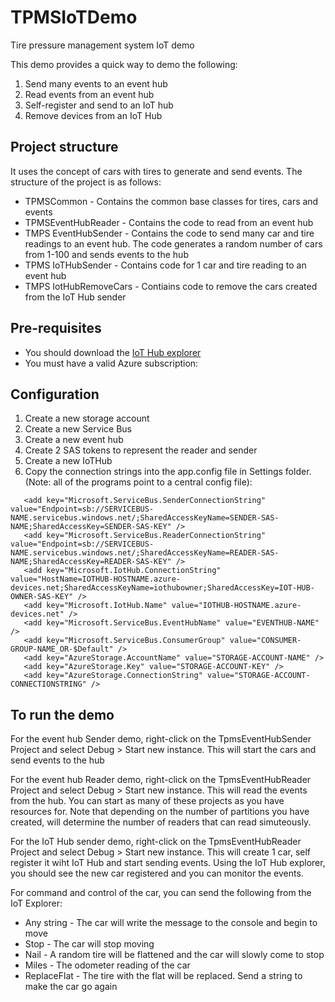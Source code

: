 # TPMSIoTDemo
Tire pressure management system IoT demo
 
This demo provides a quick way to demo the following:
1. Send many events to an event hub
2. Read events from an event hub
3. Self-register and send to an IoT hub
4. Remove devices from an IoT Hub
 
## Project structure
It uses the concept of cars with tires to generate and send events. The structure of the project is as follows:
* TPMSCommon - Contains the common base classes for tires, cars and events
* TPMSEventHubReader - Contains the code to read from an event hub
* TMPS EventHubSender - Contains the code to send many car and tire readings to an event hub. The code generates a random number of cars from 1-100 and sends events to the hub
* TPMS IoTHubSender - Contains code for 1 car and tire reading to an event hub
* TMPS IotHubRemoveCars - Contiains code to remove the cars created from the IoT Hub sender
 
## Pre-requisites
* You should download the [IoT Hub explorer](https://github.com/Azure/azure-iot-sdks/blob/master/tools/iothub-explorer/)
* You must have a valid Azure subscription:
 
## Configuration
1. Create a new storage account
2. Create a new Service Bus
3. Create a new event hub
4. Create 2 SAS tokens to represent the reader and sender
5. Create a new IoTHub
6. Copy the connection strings into the app.config file in Settings folder. (Note: all of the programs point to a central config file):



 ```
	<add key="Microsoft.ServiceBus.SenderConnectionString" value="Endpoint=sb://SERVICEBUS-NAME.servicebus.windows.net/;SharedAccessKeyName=SENDER-SAS-NAME;SharedAccessKey=SENDER-SAS-KEY" />
	<add key="Microsoft.ServiceBus.ReaderConnectionString" value="Endpoint=sb://SERVICEBUS-NAME.servicebus.windows.net/;SharedAccessKeyName=READER-SAS-NAME;SharedAccessKey=READER-SAS-KEY" />
	<add key="Microsoft.IotHub.ConnectionString" value="HostName=IOTHUB-HOSTNAME.azure-devices.net;SharedAccessKeyName=iothubowner;SharedAccessKey=IOT-HUB-OWNER-SAS-KEY" />
	<add key="Microsoft.IotHub.Name" value="IOTHUB-HOSTNAME.azure-devices.net" />
	<add key="Microsoft.ServiceBus.EventHubName" value="EVENTHUB-NAME" />
	<add key="Microsoft.ServiceBus.ConsumerGroup" value="CONSUMER-GROUP-NAME_OR-$Default" />
	<add key="AzureStorage.AccountName" value="STORAGE-ACCOUNT-NAME" />
	<add key="AzureStorage.Key" value="STORAGE-ACCOUNT-KEY" />
	<add key="AzureStorage.ConnectionString" value="STORAGE-ACCOUNT-CONNECTIONSTRING" />
```



## To run the demo	
For the event hub Sender demo, right-click on the TpmsEventHubSender Project and select Debug > Start new instance. This will start the cars and send events to the hub

For the event hub Reader demo, right-click on the TpmsEventHubReader Project and select Debug > Start new instance. This will read the events from the hub. You can start as many of these projects as you have resources for. Note that depending on the number of partitions you have created, will determine the number of readers that can read simuteously.
 
For the IoT Hub sender demo, right-click on the TpmsEventHubReader Project and select Debug > Start new instance. This will create 1 car, self register it wiht IoT Hub and start sending events. Using the IoT Hub explorer, you should see the new car registered and you can monitor the events.

For command and control of the car, you can send the following from the IoT Explorer:
* Any string - The car will write the message to the console and begin to move
* Stop - The car will stop moving
* Nail - A random tire will be flattened and the car will slowly come to stop
* Miles - The odometer reading of the car
* ReplaceFlat - The tire with the flat will be replaced. Send a string to make the car go again

